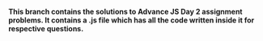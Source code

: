 **This branch contains the solutions to Advance JS Day 2 assignment problems.
It contains a .js file which has all the code written inside it for respective questions.**
